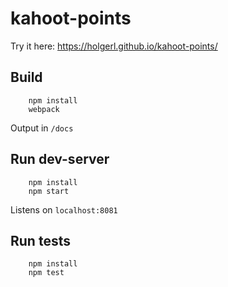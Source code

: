 # kahoot-points

Try it here: <https://holgerl.github.io/kahoot-points/>

## Build

```
    npm install
    webpack
```

Output in `/docs`

## Run dev-server

```
    npm install
    npm start 
```

Listens on `localhost:8081`

## Run tests

```
    npm install
    npm test
```
